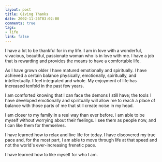 ```yaml
--- 
layout: post
title: Giving Thanks
date: 2002-11-26T03:02:00
comments: true
tags:
- life
link: false
---
```

I have a lot to be thankful for in my life. I am in love with a wonderful, vivacious, beautiful, passionate woman who is in love with me. I have a job that is rewarding and provides the means to have a comfortable life.

As I have grown older I have matured emotionally and spiritually. I have achieved a certain balance physically, emotionally, spiritually, and intellectually. I feel integrated and whole. My enjoyment of life has increased tenfold in the past few years.

I am comforted knowing that I can face the demons I still have; the tools I have developed emotionally and spiritually will allow me to reach a place of balance with those parts of me that still create noise in my head.

I am closer to my family in a real way than ever before. I am able to be myself without worrying about their feelings. I see them as people now, and I can like them for themselves.

I have learned how to relax and live life for today. I have discovered my true pace and, for the most part, I am able to move through life at that speed and not the world's ever-increasing frenetic pace.

I have learned how to like myself for who I am.
